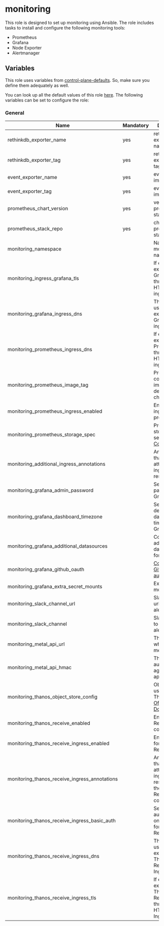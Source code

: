 # monitoring

This role is designed to set up monitoring using Ansible.
The role includes tasks to install and configure the following monitoring tools:

- Prometheus
- Grafana
- Node Exporter
- Alertmanager

## Variables

This role uses variables from [control-plane-defaults](/control-plane). So, make sure you define them adequately as well.

You can look up all the default values of this role [here](defaults/main/main.yaml).
The following variables can be set to configure the role:

### General

| Name                                          | Mandatory | Description                                                                                                                                                     |
|-----------------------------------------------|-----------|-----------------------------------------------------------------------------------------------------------------------------------------------------------------|
| rethinkdb_exporter_name                       | yes       | rethinkdb exporter image name                                                                                                                                   |
| rethinkdb_exporter_tag                        | yes       | rethinkdb exporter image tag                                                                                                                                    |
| event_exporter_name                           | yes       | event exporter image name                                                                                                                                       |
| event_exporter_tag                            | yes       | event exporter image tag                                                                                                                                        |
| prometheus_chart_version                      | yes       | version of the prometheus stack chart                                                                                                                           |
| prometheus_stack_repo                         | yes       | chart of the prometheus stack                                                                                                                                   |
| monitoring_namespace                          |           | Name of the monitoring namespace                                                                                                                                |
| monitoring_ingress_grafana_tls                |           | If enabled, exposes Grafana through HTTPS on the ingress                                                                                                        |
| monitoring_grafana_ingress_dns                |           | The dns name used for exposing Grafana via ingress                                                                                                              |
| monitoring_prometheus_ingress_dns             |           | If enabled, exposes Prometheus through HTTPS on the ingress                                                                                                     |
| monitoring_prometheus_image_tag               |           | Prometheus container image tag, defaults to chart's default                                                                                                     |
| monitoring_prometheus_ingress_enabled         |           | Enables ingress for prometheus                                                                                                                                  |
| monitoring_prometheus_storage_spec            |           | Prometheus storage spec, see [Storage Configuration](https://github.com/prometheus-operator/prometheus-operator/blob/main/Documentation/user-guides/storage.md) |
| monitoring_additional_ingress_annotations     |           | Annotations that will be attached to the ingress resource                                                                                                       |
| monitoring_grafana_admin_password             |           | Sets the admin password for Grafana                                                                                                                             |
| monitoring_grafana_dashboard_timezone         |           | Sets the default's dashboard timezone for Grafana                                                                                                               |
| monitoring_grafana_additional_datasources     |           | Configures additional datasources for Grafana                                                                                                                   |
| monitoring_grafana_github_oauth               |           | [Configure GitHub OAuth2 authentication](https://grafana.com/docs/grafana/latest/setup-grafana/configure-security/configure-authentication/github/)             |
| monitoring_grafana_extra_secret_mounts        |           | Extra secret mounts                                                                                                                                             |
| monitoring_slack_channel_url                  |           | Slack channel url to add on alertmanager                                                                                                                        |
| monitoring_slack_channel                      |           | Slack channel to add on alertmanager                                                                                                                            |
| monitoring_metal_api_url                      |           | The URL where to reach metal-api                                                                                                                                |
| monitoring_metal_api_hmac                     |           | The hmac to authenticate against metal-api                                                                                                                      |
| monitoring_thanos_object_store_config         |           | Object storage used by Thanos, see [Official Documentation](https://thanos.io/tip/thanos/storage.md/#supported-clients)                                         |
| monitoring_thanos_receive_enabled             |           | Enable Thanos Receive component                                                                                                                                 |
| monitoring_thanos_receive_ingress_enabled     |           | Enable Ingress for Thanos Receive                                                                                                                               |
| monitoring_thanos_receive_ingress_annotations |           | Annotations that will be attached to the ingress resource for the Thanos Receive component                                                                      |
| monitoring_thanos_receive_ingress_basic_auth  |           | Set basic authentication on the Ingress for Thanos Receive                                                                                                      |
| monitoring_thanos_receive_ingress_dns         |           | The DNS name used for exposing Thanos Receive via Ingress                                                                                                       |
| monitoring_thanos_receive_ingress_tls         |           | If enabled, exposes Thanos Receive through HTTPS on the Ingress                                                                                                 |